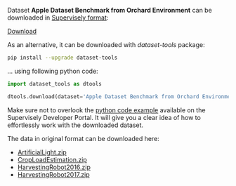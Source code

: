 Dataset **Apple Dataset Benchmark from Orchard Environment** can be downloaded in [Supervisely format](https://developer.supervisely.com/api-references/supervisely-annotation-json-format):

 [Download](https://assets.supervisely.com/supervisely-supervisely-assets-public/teams_storage/p/P/nW/WPW94w89kuJtLNqVP3NikWZeYKJSGkwfkcq6b0vxuHhAuHoCbl05IuvMtQtnstpS4pxQv6tu555Ts2bwKB7dqYbrQuWaAcBRhYL9WpvDL3jjEeDpaMqTU8SJTWOU.tar)

As an alternative, it can be downloaded with *dataset-tools* package:
``` bash
pip install --upgrade dataset-tools
```

... using following python code:
``` python
import dataset_tools as dtools

dtools.download(dataset='Apple Dataset Benchmark from Orchard Environment', dst_dir='~/dataset-ninja/')
```
Make sure not to overlook the [python code example](https://developer.supervisely.com/getting-started/python-sdk-tutorials/iterate-over-a-local-project) available on the Supervisely Developer Portal. It will give you a clear idea of how to effortlessly work with the downloaded dataset.

The data in original format can be downloaded here:

- [ArtificialLight.zip](https://rex.libraries.wsu.edu/view/fileRedirect?instCode=01ALLIANCE_WSU&filePid=13356462160001842&download=true)
- [CropLoadEstimation.zip](https://rex.libraries.wsu.edu/view/fileRedirect?instCode=01ALLIANCE_WSU&filePid=13356462140001842&download=true)
- [HarvestingRobot2016.zip](https://rex.libraries.wsu.edu/view/fileRedirect?instCode=01ALLIANCE_WSU&filePid=13356462080001842&download=true)
- [HarvestingRobot2017.zip](https://rex.libraries.wsu.edu/view/fileRedirect?instCode=01ALLIANCE_WSU&filePid=13356462040001842&download=true)
